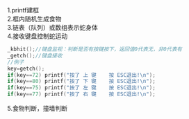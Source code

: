 1.printf建框  
2.框内随机生成食物  
3.链表（队列）或数组表示蛇身体  
4.接收键盘控制蛇运动 

```c
_kbhit();//键盘监视：判断是否有按键按下，返回值0代表无，非0代表有
_getch();//键盘接收
//例子
key=getch(); 
if(key==72) printf("按了 上 键    按 ESC退出!\n");
if(key==80) printf("按了 下 键    按 ESC退出!\n");
if(key==75) printf("按了 左 键    按 ESC退出!\n");
if(key==77) printf("按了 右 键    按 ESC退出!\n");
```

5.食物判断，撞墙判断  
